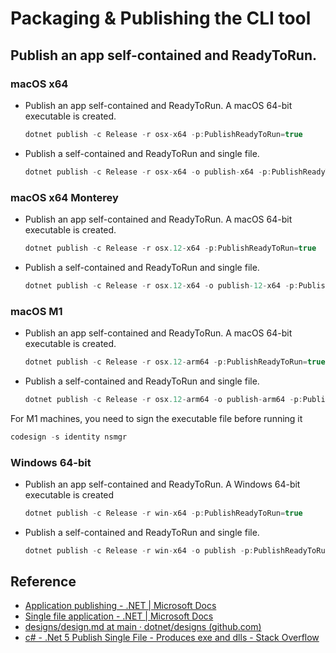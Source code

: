# Packaging & Publishing the CLI tool

## Publish an app self-contained and ReadyToRun.

### macOS x64 
- Publish an app self-contained and ReadyToRun. A macOS 64-bit executable is created.
	```csharp
	dotnet publish -c Release -r osx-x64 -p:PublishReadyToRun=true
	```
- Publish a self-contained and ReadyToRun and single file.
	```csharp
	dotnet publish -c Release -r osx-x64 -o publish-x64 -p:PublishReadyToRun=true -p:PublishSingleFile=true -p:PublishTrimmed=true --self-contained true -p:IncludeNativeLibrariesForSelfExtract=true -p:UseAppHost=true
	```
### macOS x64 Monterey
- Publish an app self-contained and ReadyToRun. A macOS 64-bit executable is created.
	```csharp
	dotnet publish -c Release -r osx.12-x64 -p:PublishReadyToRun=true
	```
- Publish a self-contained and ReadyToRun and single file.
	```csharp
	dotnet publish -c Release -r osx.12-x64 -o publish-12-x64 -p:PublishReadyToRun=true -p:PublishSingleFile=true -p:PublishTrimmed=true --self-contained true -p:IncludeNativeLibrariesForSelfExtract=true -p:UseAppHost=true
	```

### macOS M1
- Publish an app self-contained and ReadyToRun. A macOS 64-bit executable is created.
	```csharp
	dotnet publish -c Release -r osx.12-arm64 -p:PublishReadyToRun=true
	```
- Publish a self-contained and ReadyToRun and single file.
	```csharp
	dotnet publish -c Release -r osx.12-arm64 -o publish-arm64 -p:PublishReadyToRun=true -p:PublishSingleFile=true -p:PublishTrimmed=true --self-contained true -p:IncludeNativeLibrariesForSelfExtract=true -p:UseAppHost=true
	```

For M1 machines, you need to sign the executable file before running it
```csharp
codesign -s identity nsmgr
```

### Windows 64-bit
- Publish an app self-contained and ReadyToRun. A Windows 64-bit executable is created
	```csharp
	dotnet publish -c Release -r win-x64 -p:PublishReadyToRun=true
	```

- Publish a self-contained and ReadyToRun and single file.
	```csharp
	dotnet publish -c Release -r win-x64 -o publish -p:PublishReadyToRun=true -p:PublishSingleFile=true -p:PublishTrimmed=true --self-contained true -p:IncludeNativeLibrariesForSelfExtract=true -p:UseAppHost=true
	```

## Reference
- [Application publishing - .NET | Microsoft Docs](https://docs.microsoft.com/en-us/dotnet/core/deploying/)
- [Single file application - .NET | Microsoft Docs](https://docs.microsoft.com/en-us/dotnet/core/deploying/single-file/overview#other-considerations)
- [designs/design.md at main · dotnet/designs (github.com)](https://github.com/dotnet/designs/blob/main/accepted/2020/single-file/design.md#user-experience)
- [c# - .Net 5 Publish Single File - Produces exe and dlls - Stack Overflow](https://stackoverflow.com/questions/65170327/net-5-publish-single-file-produces-exe-and-dlls)
